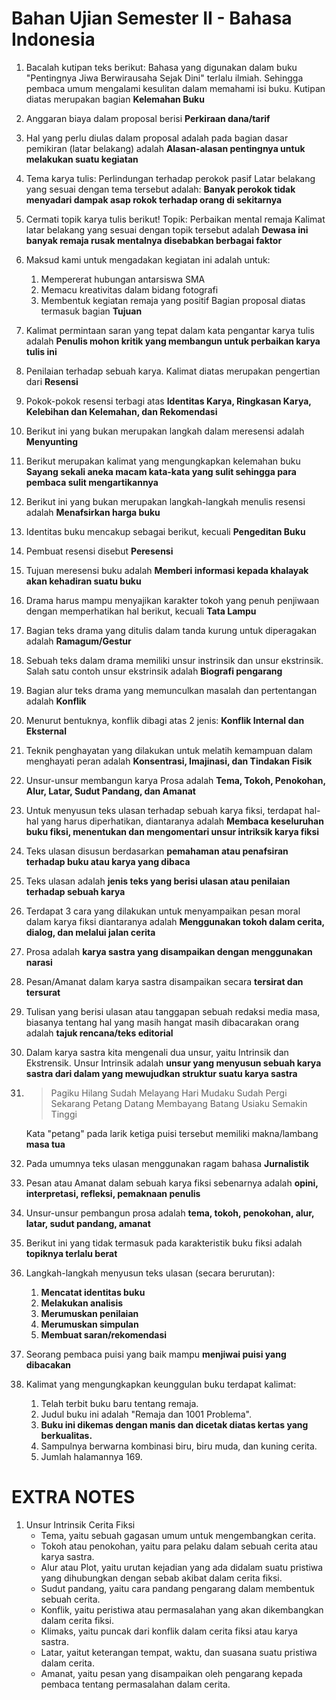 # Bahan Ujian Semester II - Bahasa Indonesia

1. Bacalah kutipan teks berikut:
    Bahasa yang digunakan dalam buku "Pentingnya Jiwa Berwirausaha Sejak Dini" terlalu ilmiah. Sehingga pembaca umum mengalami kesulitan dalam memahami isi buku.
    Kutipan diatas merupakan bagian **Kelemahan Buku**
2. Anggaran biaya dalam proposal berisi **Perkiraan dana/tarif**
3. Hal yang perlu diulas dalam proposal adalah pada bagian dasar pemikiran (latar belakang) adalah **Alasan-alasan pentingnya untuk melakukan suatu kegiatan**
4. Tema karya tulis: Perlindungan terhadap perokok pasif 
    Latar belakang yang sesuai dengan tema tersebut adalah: **Banyak perokok tidak menyadari dampak asap rokok terhadap orang di sekitarnya**
5. Cermati topik karya tulis berikut!
    Topik: Perbaikan mental remaja
    Kalimat latar belakang yang sesuai dengan topik tersebut adalah **Dewasa ini banyak remaja rusak mentalnya disebabkan berbagai faktor**
6. Maksud kami untuk mengadakan kegiatan ini adalah untuk: 
    1. Mempererat hubungan antarsiswa SMA
    2. Memacu kreativitas dalam bidang fotografi
    3. Membentuk kegiatan remaja yang positif
    Bagian proposal diatas termasuk bagian **Tujuan**
7. Kalimat permintaan saran yang tepat dalam kata pengantar karya tulis adalah **Penulis mohon kritik yang membangun untuk perbaikan karya tulis ini**
8. Penilaian terhadap sebuah karya. Kalimat diatas merupakan pengertian dari **Resensi**
9. Pokok-pokok resensi terbagi atas **Identitas Karya, Ringkasan Karya, Kelebihan dan Kelemahan, dan Rekomendasi**
10. Berikut ini yang bukan merupakan langkah dalam meresensi adalah **Menyunting**
11. Berikut merupakan kalimat yang mengungkapkan kelemahan buku **Sayang sekali aneka macam kata-kata yang sulit sehingga para pembaca sulit mengartikannya**
12. Berikut ini yang bukan merupakan langkah-langkah menulis resensi adalah **Menafsirkan harga buku**
13. Identitas buku mencakup sebagai berikut, kecuali **Pengeditan Buku**
14. Pembuat resensi disebut **Peresensi**
15. Tujuan meresensi buku adalah **Memberi informasi kepada khalayak akan kehadiran suatu buku**
16. Drama harus mampu menyajikan karakter tokoh yang penuh penjiwaan dengan memperhatikan hal berikut, kecuali **Tata Lampu**
17. Bagian teks drama yang ditulis dalam tanda kurung untuk diperagakan adalah **Ramagum/Gestur**
18. Sebuah teks dalam drama memiliki unsur instrinsik dan unsur ekstrinsik. Salah satu contoh unsur ekstrinsik adalah **Biografi pengarang**
19. Bagian alur teks drama yang memunculkan masalah dan pertentangan adalah **Konflik**
20. Menurut bentuknya, konflik dibagi atas 2 jenis: **Konflik Internal dan Eksternal**
21. Teknik penghayatan yang dilakukan untuk melatih kemampuan dalam menghayati peran adalah **Konsentrasi, Imajinasi, dan Tindakan Fisik**
22. Unsur-unsur membangun karya Prosa adalah **Tema, Tokoh, Penokohan, Alur, Latar, Sudut Pandang, dan Amanat**
23. Untuk menyusun teks ulasan terhadap sebuah karya fiksi, terdapat hal-hal yang harus diperhatikan, diantaranya adalah **Membaca keseluruhan buku fiksi, menentukan dan mengomentari unsur intriksik karya fiksi**
24. Teks ulasan disusun berdasarkan **pemahaman atau penafsiran terhadap buku atau karya yang dibaca**
25. Teks ulasan adalah **jenis teks yang berisi ulasan atau penilaian terhadap sebuah karya**
26. Terdapat 3 cara yang dilakukan untuk menyampaikan pesan moral dalam karya fiksi diantaranya adalah **Menggunakan tokoh dalam cerita, dialog, dan melalui jalan cerita**
27. Prosa adalah **karya sastra yang disampaikan dengan menggunakan narasi**
28. Pesan/Amanat dalam karya sastra disampaikan secara **tersirat dan tersurat**
29. Tulisan yang berisi ulasan atau tanggapan sebuah redaksi media masa, biasanya tentang hal yang masih hangat masih dibacarakan orang adalah **tajuk rencana/teks editorial**
30. Dalam karya sastra kita mengenali dua unsur, yaitu Intrinsik dan Ekstrensik. Unsur Intrinsik adalah **unsur yang menyusun sebuah karya sastra dari dalam yang mewujudkan struktur suatu karya sastra**
31. > Pagiku Hilang Sudah Melayang
    > Hari Mudaku Sudah Pergi
    > Sekarang Petang Datang Membayang
    > Batang Usiaku Semakin Tinggi

    Kata "petang" pada larik ketiga puisi tersebut memiliki makna/lambang **masa tua**
32. Pada umumnya teks ulasan menggunakan ragam bahasa **Jurnalistik**
33. Pesan atau Amanat dalam sebuah karya fiksi sebenarnya adalah **opini, interpretasi, refleksi, pemaknaan penulis**
34. Unsur-unsur pembangun prosa adalah **tema, tokoh, penokohan, alur, latar, sudut pandang, amanat**
35. Berikut ini yang tidak termasuk pada karakteristik buku fiksi adalah **topiknya terlalu berat**
36. Langkah-langkah menyusun teks ulasan (secara berurutan):
    1. **Mencatat identitas buku**
    2. **Melakukan analisis**
    3. **Merumuskan penilaian**
    4. **Merumuskan simpulan**
    5. **Membuat saran/rekomendasi**
37. Seorang pembaca puisi yang baik mampu **menjiwai puisi yang dibacakan**
38. Kalimat yang mengungkapkan keunggulan buku terdapat kalimat:
    1. Telah terbit buku baru tentang remaja.
    2. Judul buku ini adalah "Remaja dan 1001 Problema".
    3. **Buku ini dikemas dengan manis dan dicetak diatas kertas yang berkualitas.**
    4. Sampulnya berwarna kombinasi biru, biru muda, dan kuning cerita.
    5. Jumlah halamannya 169.

# EXTRA NOTES

1. Unsur Intrinsik Cerita Fiksi
    - Tema, yaitu sebuah gagasan umum untuk mengembangkan cerita.
    - Tokoh atau penokohan, yaitu para pelaku dalam sebuah cerita atau karya sastra.
    - Alur atau Plot, yaitu urutan kejadian yang ada didalam suatu pristiwa yang dihubungkan dengan sebab akibat dalam cerita fiksi.
    - Sudut pandang, yaitu cara pandang pengarang dalam membentuk sebuah cerita.
    - Konflik, yaitu peristiwa atau permasalahan yang akan dikembangkan dalam cerita fiksi.
    - Klimaks, yaitu puncak dari konflik dalam cerita fiksi atau karya sastra.
    - Latar, yaitut keterangan tempat, waktu, dan suasana suatu pristiwa dalam cerita.
    - Amanat, yaitu pesan yang disampaikan oleh pengarang kepada pembaca tentang permasalahan dalam cerita.

